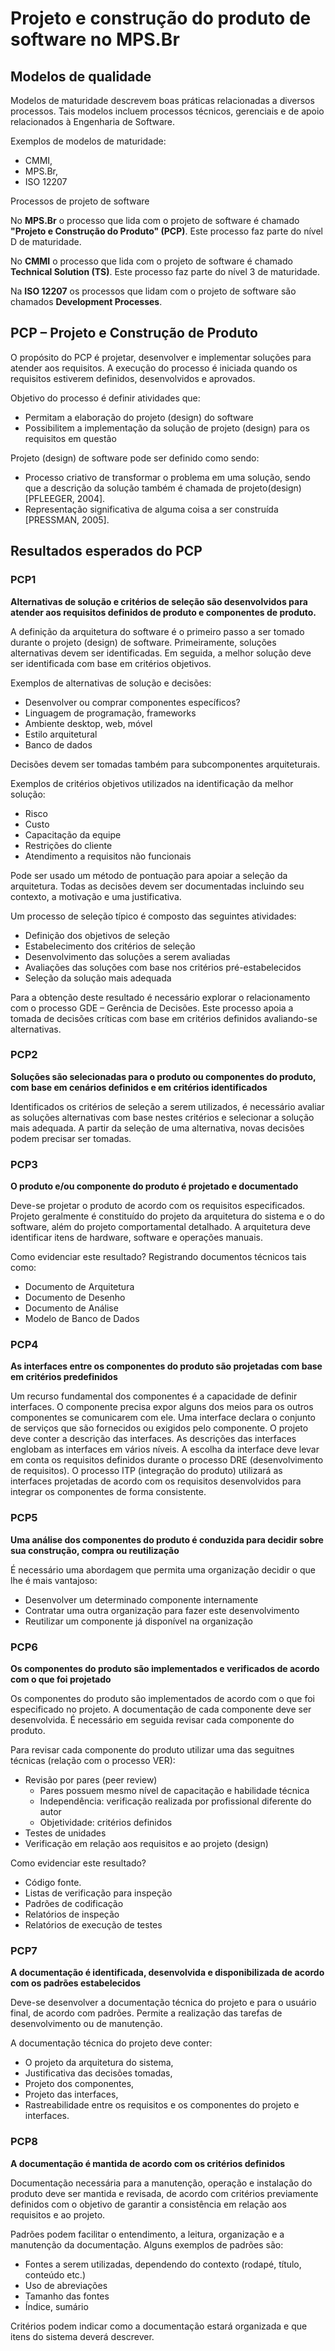# Projeto e construção do produto de software no MPS.Br

## Modelos de qualidade

Modelos de maturidade descrevem boas práticas relacionadas a diversos processos. Tais modelos incluem processos técnicos, gerenciais e de apoio relacionados à Engenharia de Software. 

Exemplos de modelos de maturidade:

- CMMI,
- MPS.Br,
- ISO 12207

Processos de projeto de software

No **MPS.Br** o processo que lida com o projeto de software é chamado **"Projeto e Construção do Produto" (PCP)**. Este processo faz parte do nível D de maturidade.
 
No **CMMI** o processo que lida com o projeto de software é chamado **Technical Solution (TS)**. Este processo faz parte do nível 3 de maturidade.

Na **ISO 12207**  os processos que lidam com o projeto de software são chamados **Development Processes**. 

## PCP – Projeto e Construção de Produto

O propósito do PCP é  projetar, desenvolver e implementar soluções para atender aos requisitos. A execução do processo é  iniciada quando os requisitos estiverem definidos, desenvolvidos e aprovados. 

Objetivo do processo é definir atividades que:

- Permitam a elaboração do projeto (design) do software
- Possibilitem a implementação da solução de projeto (design) para os requisitos em questão

Projeto (design) de software pode ser definido como sendo: 

- Processo criativo de transformar o problema em uma solução, sendo que a descrição da solução também é chamada de projeto(design) [PFLEEGER, 2004].
- Representação significativa de alguma coisa a ser construída [PRESSMAN, 2005].


## Resultados esperados do PCP

### PCP1

**Alternativas de solução e critérios de seleção são desenvolvidos para atender aos requisitos definidos de produto e componentes de produto.**

A definição da arquitetura do software é o primeiro passo a ser tomado durante o projeto (design) de software. Primeiramente, soluções alternativas devem ser identificadas. Em seguida, a melhor solução deve ser identificada com base em critérios objetivos. 

Exemplos de alternativas de solução e decisões:

- Desenvolver ou comprar componentes específicos?
- Linguagem de programação, frameworks
- Ambiente desktop, web, móvel
- Estilo arquitetural
- Banco de dados

Decisões devem ser tomadas também para subcomponentes arquiteturais.

Exemplos de critérios objetivos utilizados na identificação da melhor solução: 

- Risco
- Custo
- Capacitação da equipe
- Restrições do cliente
- Atendimento a requisitos não funcionais

Pode ser usado um método de pontuação para apoiar a seleção da arquitetura.
Todas as decisões devem ser documentadas incluindo seu contexto, a motivação e uma justificativa.

Um processo de seleção típico é composto das seguintes atividades:

- Definição dos objetivos de seleção
- Estabelecimento dos critérios de seleção
- Desenvolvimento das soluções a serem avaliadas
- Avaliações das soluções com base nos critérios pré-estabelecidos
- Seleção da solução mais adequada

Para a obtenção deste resultado é necessário explorar o relacionamento com o processo GDE – Gerência de Decisões. Este processo apoia a tomada de decisões críticas com base em critérios definidos avaliando-se alternativas. 

### PCP2

**Soluções são selecionadas para o produto ou componentes do produto, com base em cenários definidos e em critérios identificados**

Identificados os critérios de seleção a serem utilizados, é necessário avaliar as soluções alternativas com base nestes critérios e selecionar a solução mais adequada. A partir da seleção de uma alternativa, novas decisões podem precisar ser tomadas. 

### PCP3

**O produto e/ou componente do produto é projetado e documentado**

Deve-se projetar o produto de acordo com os requisitos especificados.
Projeto geralmente é constituído do projeto da arquitetura do sistema e o do software, além do projeto comportamental detalhado.
A arquitetura deve identificar itens de hardware, software e operações manuais. 

Como evidenciar este resultado? Registrando documentos técnicos tais como: 

- Documento de Arquitetura
- Documento de Desenho 
- Documento de Análise
- Modelo de Banco de Dados

### PCP4

**As interfaces entre os componentes do produto são projetadas com base em critérios predefinidos**

Um recurso fundamental dos componentes é a capacidade de definir interfaces. O componente precisa expor alguns dos meios para os outros componentes se comunicarem com ele. Uma interface declara o conjunto de serviços que são fornecidos ou exigidos pelo componente. O projeto deve conter a descrição das interfaces. As descrições das interfaces englobam as interfaces em vários níveis. A escolha da interface deve levar em conta os requisitos definidos durante o processo DRE (desenvolvimento de requisitos). O processo ITP (integração do produto) utilizará as interfaces projetadas de acordo com os requisitos desenvolvidos para integrar os componentes de forma consistente.

### PCP5

**Uma análise dos componentes do produto é conduzida para decidir sobre sua construção, compra ou reutilização**

É necessário uma abordagem que permita uma organização decidir o que lhe é mais vantajoso: 

- Desenvolver um determinado componente internamente
- Contratar uma outra organização para fazer este desenvolvimento
- Reutilizar um componente já disponível na organização

### PCP6

**Os componentes do produto são implementados e verificados de acordo com o que foi projetado**

Os componentes do produto são implementados de acordo com o que foi especificado no projeto. A documentação de cada componente deve ser desenvolvida. É necessário em seguida revisar cada componente do produto. 

Para revisar cada componente do produto utilizar uma das seguitnes técnicas (relação com o processo VER):

- Revisão por pares (peer review)
  - Pares possuem mesmo nível de capacitação e habilidade técnica
  - Independência: verificação realizada por profissional diferente do autor
  - Objetividade: critérios definidos
- Testes de unidades
- Verificação em relação aos requisitos e ao projeto (design)

Como evidenciar este resultado?

- Código fonte.
- Listas de verificação para inspeção
- Padrões de codificação
- Relatórios de inspeção
- Relatórios de execução de testes

### PCP7

**A documentação é identificada, desenvolvida e disponibilizada de acordo com os padrões estabelecidos**

Deve-se desenvolver a documentação técnica do projeto e para o usuário final, de acordo com padrões.
Permite a realização das tarefas de desenvolvimento ou de manutenção.

A documentação técnica do projeto deve conter: 

- O projeto da arquitetura do sistema,
- Justificativa das decisões tomadas,
- Projeto dos componentes,
- Projeto das interfaces,
- Rastreabilidade entre os requisitos e os componentes do projeto e interfaces.

### PCP8

**A documentação é mantida de acordo com os critérios definidos**

Documentação necessária para a manutenção, operação e instalação do produto deve ser mantida e revisada, de acordo com critérios previamente definidos com o objetivo de garantir a consistência em relação aos requisitos e ao projeto.

Padrões podem facilitar o entendimento, a leitura, organização e a manutenção da documentação.
Alguns exemplos de padrões são:

- Fontes a serem utilizadas, dependendo do contexto (rodapé, título, conteúdo etc.)
- Uso de abreviações
- Tamanho das fontes
- Índice, sumário 

Critérios podem indicar como a documentação estará organizada e que itens do sistema deverá descrever. 
